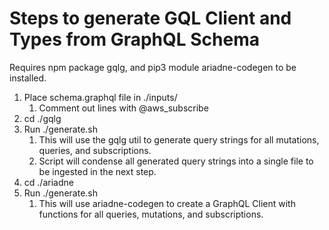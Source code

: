 # Steps to generate GQL Client and Types from GraphQL Schema

Requires npm package gqlg, and pip3 module ariadne-codegen to be installed.

1. Place schema.graphql file in ./inputs/
   1. Comment out lines with @aws_subscribe
2. cd ./gqlg 
3. Run ./generate.sh
   1. This will use the gqlg util to generate query strings for all mutations, queries, and subscriptions. 
   2. Script will condense all generated query strings into a single file to be ingested in the next step.
4. cd ./ariadne
5. Run ./generate.sh
   1. This will use ariadne-codegen to create a GraphQL Client with functions for all queries, mutations, and subscriptions.
